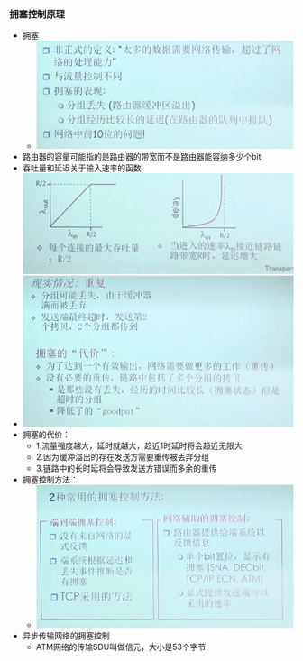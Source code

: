 ### 拥塞控制原理

* 拥塞
  * ![1675520374675](image/拥塞控制原理/1675520374675.png)
* 路由器的容量可能指的是路由器的带宽而不是路由器能容纳多少个bit
* 吞吐量和延迟关于输入速率的函数![1675520609406](image/拥塞控制原理/1675520609406.png)
* ![1675521076307](image/拥塞控制原理/1675521076307.png)
* 拥塞的代价：
  * 1.流量强度越大，延时就越大，趋近1时延时将会趋近无限大
  * 2.因为缓冲溢出的存在发送方需要重传被丢弃分组
  * 3.链路中的长时延将会导致发送方错误而多余的重传
* 拥塞控制方法：
  * ![1675521353079](image/拥塞控制原理/1675521353079.png)
* 异步传输网络的拥塞控制
  * ATM网络的传输SDU叫做信元，大小是53个字节
